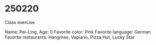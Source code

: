 # 250220
Class exercise

Name: Pei-Ling, Age: 0
Favorite color: Pink
Favorite language: German
Favorite restaurants: Hangmee, Vapiano, Pizza Hut, Lucky Star
